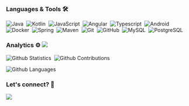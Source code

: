 ### Languages & Tools 🛠  

![Java](https://img.shields.io/badge/-Java-05122A?style=flat&logo=Java&logoColor=white)&nbsp;
![Kotlin](https://img.shields.io/badge/-Java-05122A?style=flat&logo=kotlin)&nbsp;
![JavaScript](https://img.shields.io/badge/-Java-05122A?style=flat&logo=javascript)&nbsp;
![Angular](https://img.shields.io/badge/-Java-05122A?style=flat&logo=angular)&nbsp;
![Typescript](https://img.shields.io/badge/-Java-05122A?style=flat&logo=typescript)&nbsp;
![Android](https://img.shields.io/badge/-Java-05122A?style=flat&logo=android)&nbsp;
![Docker](https://img.shields.io/badge/-Docker-05122A?style=flat&logo=docker)&nbsp;
![Spring](https://img.shields.io/badge/-Spring-05122A?style=flat&logo=spring&logoColor=white)&nbsp;
![Maven](https://img.shields.io/badge/-Maven-05122A?style=flat&logo=apache-maven&logoColor=white)&nbsp;
![Git](https://img.shields.io/badge/-Git-05122A?style=flat&logo=git)&nbsp;
![GitHub](https://img.shields.io/badge/-GitHub-05122A?style=flat&logo=github)&nbsp;
![MySQL](https://img.shields.io/badge/-MySQL-05122A?style=flat&logo=mysql&logoColor=white)&nbsp;
![PostgreSQL](https://img.shields.io/badge/-PostgreSQL-05122A?style=flat&logo=postgresql)&nbsp;




### Analytics ⚙️ ![](http://estruyf-github.azurewebsites.net/api/VisitorHit?user=tiago-ferreira&repo=dsamuel32&countColorcountColor)

![Github Statistics](https://github-readme-stats.vercel.app/api/?username=dsamuel32&count_private=true&show_icons=true)&nbsp;
![Github Contributions](https://github-readme-streak-stats.herokuapp.com/?user=dsamuel32&hide_border=true)&nbsp;

![Github Languages](https://github-readme-stats.vercel.app/api/top-langs/?username=dsamuel32&layout=compact&count_private=true)&nbsp;

### Let's connect? 🤝

<p align="left">

<a href="https://www.linkedin.com/in/diego-samuel-alves/"><img src="https://img.shields.io/badge/-LinkedIn-0077B5?style=flat&logo=Linkedin&logoColor=white"/></a>

</p>
